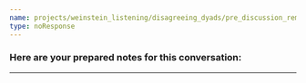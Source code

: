 ```yaml
---
name: projects/weinstein_listening/disagreeing_dyads/pre_discussion_reminder_B_goal_absent.md
type: noResponse
---
```


### Here are your prepared notes for this conversation:

---
